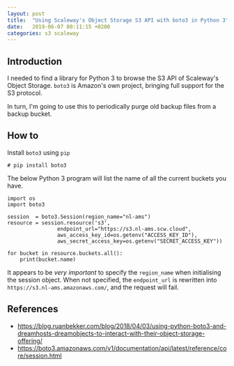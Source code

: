 ```yaml
---
layout: post
title:  "Using Scaleway's Object Storage S3 API with boto3 in Python 3"
date:   2019-06-07 00:11:15 +0200
categories: s3 scaleway
---
```


## Introduction

I needed to find a library for Python 3 to browse the S3 API of Scaleway's Object Storage.
`boto3` is Amazon's own project, bringing full support for the S3 protocol.

In turn, I'm going to use this to periodically purge old backup files from a backup bucket.

## How to

Install `boto3` using `pip`

```
# pip install boto3
```

The below Python 3 program will list the name of all the current buckets you have.

```
import os
import boto3

session  = boto3.Session(region_name="nl-ams")
resource = session.resource('s3',
                endpoint_url="https://s3.nl-ams.scw.cloud",
                aws_access_key_id=os.getenv("ACCESS_KEY_ID"),
                aws_secret_access_key=os.getenv("SECRET_ACCESS_KEY"))

for bucket in resource.buckets.all():
    print(bucket.name)
```

It appears to be *very important* to specify the `region_name` when initialising
the session object. When not specified, the `endpoint_url` is rewritten into
`https://s3.nl-ams.amazonaws.com/`, and the request will fail.

## References
- https://blog.ruanbekker.com/blog/2018/04/03/using-python-boto3-and-dreamhosts-dreamobjects-to-interact-with-their-object-storage-offering/
- https://boto3.amazonaws.com/v1/documentation/api/latest/reference/core/session.html
